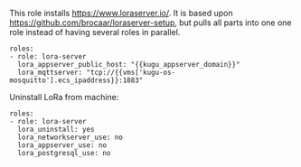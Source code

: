 This role installs https://www.loraserver.io/. It is based upon https://github.com/brocaar/loraserver-setup, but pulls all parts into one one role instead of having several roles in parallel.

```
roles:
- role: lora-server
  lora_appserver_public_host: "{{kugu_appserver_domain}}"
  lora_mqttserver: "tcp://{{vms['kugu-os-mosquitto'].ecs_ipaddress}}:1883"
```

Uninstall LoRa from machine:

```
roles:
- role: lora-server
  lora_uninstall: yes
  lora_networkserver_use: no
  lora_appserver_use: no
  lora_postgresql_use: no
```
